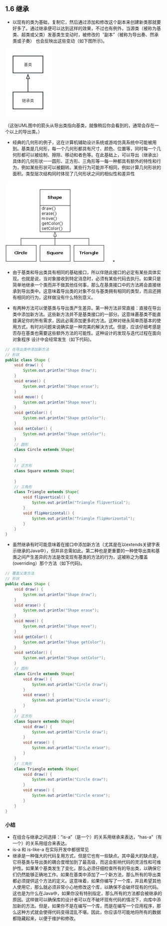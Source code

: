 ## 1.6 继承

- 以现有的类为基础，复制它，然后通过添加和修改这个副本来创建新类那就要好多了。通过继承便可以达到这样的效果，不过也有例外，当源类（被称为基类、超类或父类）发基类生变动时，被修改的〝副本”（被称为导出奏、然承类或子奏） 也会反映出这些变动（如下图所示)。

![继承类](../imgs/1.6extend.png)

（这张UML图中的箭头从导出类指向基类，就像稍后你会看到的，通常会存在一个以上的导出类。）


- 经典的几何形的例子，这在计算机辅助设计系统或游戏仿真系统中可能被用到。基类是几何形，每一个几何形都具有尺寸、颜色、位置等，同时每一个几何形都可以被绘制、擦除、移动和者色等。在此基础上，可以导出（继承出）具体的几何形状一一圆形、正方形、三角形等一每一种都具有额外的特性和行为，例如某些形状可以被翻转。某些行为可能并不相同，例如计算几何形状的面积。类型层次结构同时体现了几何形状之间的相似性和差异性

![继承](../imgs/1.6.gif)
*
- 由于基类和导出类具有相同的基础接口，所以伴随此接口的必定有某些具体实现。也就是说，当对象接收到特定消息时，必须有某些代码去执行。如果只是简单地继承一个类而并不做其他任何事，那么在基类接口中的方法將会直接继承到导出类中。这意味着导出类的对象不仅与基类拥有相同的类型，而且还拥有相同的行为，这样做没有什么特別意义。

- 有两种方法可以使基类与导出类产生差异。第一种方法非常直接：直接在导出类中添加新方法。这些新方法并不是基类接口的一部分。这意味蒼基类不能直接满足你的所有需求，因此必需添加更多的方法。这种对继永简单而基本的使用方式，有时对问题来说确实是一种完美的解決方式。但是，应该仔细考感是否存在基类也需要这些额外方法的可能性。这种设计的发现与迭代过程在面向对象程序
设计中会经常发生（如下代码)。


```java
// 在导出类中添加新方法
// 形状
public class Shape {
    void draw() {
        System.out.println("Shape draw");
    }
    void erase() {
        System.out.println("Shape erase");
    }
    void move() {
        System.out.println("Shape move");
    }
    void getColor() {
        System.out.println("Shape getColor");
    }
    void setColor() {
        System.out.println("Shape setColor");
    }
    // 圆形
    class Circle extends Shape{

    }
    // 正方形
    class Square extends Shape{

    }
    // 三角形
    class Triangle extends Shape{
        void flipvertical() {
            System.out.println("Triangle flipvertical");
        }
        void flipHorizontal() {
            System.out.println("Triangle flipHorizontal");
        }
    }
}
```

- 虽然继承有时可能意味着在接口中添加新方法（尤其是在以extends关键字表示继承的Java中），但并非总需如此。第二种也是更重要的一种使导出类和基类之间产生差异的方法是改变现有基类的方法的行为，这被称之为覆盖 (overriding）那个方法（如下代码)。

```java
// 覆盖父类方法
// 形状
public class Shape {
    void draw() {
        System.out.println("Shape draw");
    }
    void erase() {
        System.out.println("Shape erase");
    }
    void move() {
        System.out.println("Shape move");
    }
    void getColor() {
        System.out.println("Shape getColor");
    }
    void setColor() {
        System.out.println("Shape setColor");
    }
    // 圆形
    class Circle extends Shape{
        void draw() {
            System.out.println("Circle draw");
        }
        void erase() {
            System.out.println("Circle erase");
        }
    }
    // 正方形
    class Square extends Shape{
        void draw() {
            System.out.println("Circle draw");
        }
        void erase() {
            System.out.println("Circle erase");
        }
    }
    // 三角形
    class Triangle extends Shape{
        void draw() {
            System.out.println("Circle draw");
        }
        void erase() {
            System.out.println("Circle erase");
        }
    }
}
```

### 小结
- 在组合与继承之间选择：“is-a”（是一个）的关系用继承来表达，“has-a”（有一个）的关系用组合来表达。
- is-a 和 is-like-a 在实际开发中都很常见
- 继承是一种强大的代码复用方式，但是它也有一些缺点。其中最大的缺点是，它将基类与导出类的耦合度增加到了最高级，而这会影响代码的灵活性和可维护性。如果某个基类发生了变化，那么必须仔细检查所有的导出类，以确保它们仍然能够正确地工作。如果在基类中添加了一个新方法，那么所有的导出类都必须提供这个方法的定义。这意味着，如果你编写了一个库，并且希望其他人使用它，那么就必须非常小心地修改这个库，以确保不会破坏现有的代码。这也是为什么在Java中，如果你没有特别指定，那么所有的方法都会被继承的原因。这样做可以确保库的设计者可以在不破坏现有代码的情况下，向库中添加新的方法。但是，如果你不是在编写一个库，而是在编写一个应用程序，那么这种方式就会使得代码变得混乱不堪。因此，你应该尽可能地将所有的数据都隐藏起来，以便于维护和修改。


